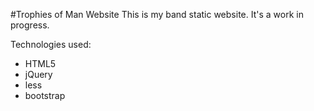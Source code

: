 #Trophies of Man Website
This is my band static website. It's a work in progress.

Technologies used:
* HTML5
* jQuery
* less
* bootstrap
